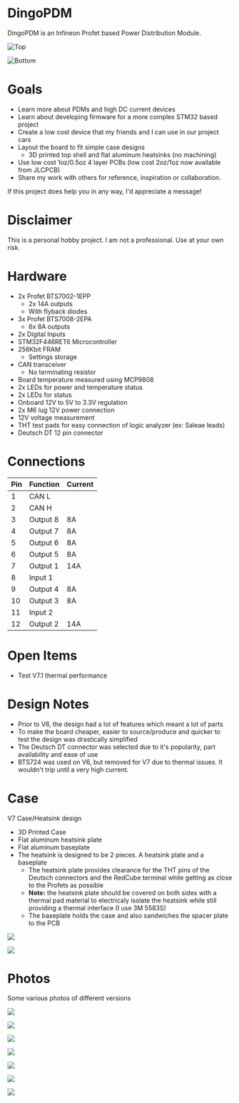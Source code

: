 # DingoPDM
DingoPDM is an Infineon Profet based Power Distribution Module. 

![Top](/Images/DingoPDMTop_V7_1.png)

![Bottom](/Images/DingoPDMBottom_V7.png)


# Goals
- Learn more about PDMs and high DC current devices
- Learn about developing firmware for a more complex STM32 based project
- Create a low cost device that my friends and I can use in our project cars
- Layout the board to fit simple case designs
    - 3D printed top shell and flat aluminum heatsinks (no machining)
- Use low cost 1oz/0.5oz 4 layer PCBs (low cost 2oz/1oz now available from JLCPCB)
- Share my work with others for reference, inspiration or collaboration. 

If this project does help you in any way, I'd appreciate a message!

# Disclaimer
This is a personal hobby project. I am not a professional. Use at your own risk. 

# Hardware
- 2x Profet BTS7002-1EPP
    - 2x 14A outputs 
    - With flyback diodes
- 3x Profet BTS7008-2EPA
    - 6x 8A outputs
- 2x Digital Inputs
- STM32F446RET6 Microcontroller
- 256Kbit FRAM 
    - Settings storage
- CAN transceiver
    - No terminating resistor
- Board temperature measured using MCP9808
- 2x LEDs for power and temperature status
- 2x LEDs for status
- Onboard 12V to 5V to 3.3V regulation
- 2x M6 lug 12V power connection
- 12V voltage measurement
- THT test pads for easy connection of logic analyzer (ex: Saleae leads)
- Deutsch DT 12 pin connector

# Connections
| Pin | Function| Current |
| --- | ------- | ------- |
| 1 | CAN L     |     |
| 2 | CAN H     |     |
| 3 | Output 8  | 8A  |
| 4 | Output 7  | 8A  |
| 5 | Output 6  | 8A  |
| 6 | Output 5  | 8A  |
| 7 | Output 1  | 14A |
| 8 | Input 1   |     |
| 9 | Output 4  | 8A  |
| 10 | Output 3 | 8A  |
| 11 | Input 2  |     |
| 12 | Output 2 | 14A |

# Open Items
- Test V7.1 thermal performance

# Design Notes
- Prior to V6, the design had a lot of features which meant a lot of parts
- To make the board cheaper, easier to source/produce and quicker to test the design was drastically simplified
- The Deutsch DT connector was selected due to it's popularity, part availability and ease of use
- BTS724 was used on V6, but removed for V7 due to thermal issues. It wouldn't trip until a very high current. 

# Case
V7 Case/Heatsink design
- 3D Printed Case
- Flat aluminum heatsink plate
- Flat aluminum baseplate
- The heatsink is designed to be 2 pieces. A heatsink plate and a baseplate
    - The heatsink plate provides clearance for the THT pins of the Deutsch connectors and the RedCube terminal while getting as close to the Profets as possible
    - **Note:** the heatsink plate should be covered on both sides with a thermal pad material to electricaly isolate the heatsink while still providing a thermal interface (I use 3M 5583S)
    - The baseplate holds the case and also sandwiches the spacer plate to the PCB

![](/Images/DingoPDM_v7_1_Case.png.png)

![](/Images/DingoPDM_v7_1_CaseBottom.png)

# Photos
Some various photos of different versions

![](/Images/DingoPDM_V2_Bare.jpg)

![](/Images/DingoPDM_v2_5.jpg)

![](/Images/DingoPDM_v2_3.jpg)

![](/Images/DingoPDM_v2_4.jpg)

![](/Images/DingoPDM_v2_2.jpg)

![](/Images/DingoPDM_v2_1.jpg)

![](/Images/DingoPDM_v2.jpg)
